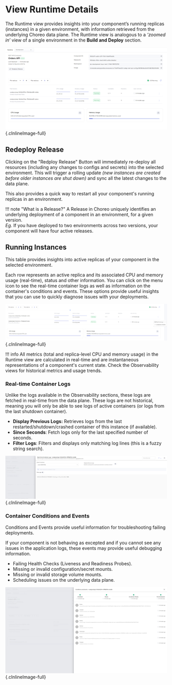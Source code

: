# View Runtime Details

The Runtime view provides insights into your component’s running replicas (instances) in a given environment, with information retrieved from the underlying Choreo data plane. 
The Runtime view is analogous to a *‘zoomed in’* view of a single environment in the **Build and Deploy** section.

![Runtime View](../../assets/img/deploy/devops/runtime/runtime-view.png){.cInlineImage-full}

## Redeploy Release

Clicking on the "Redploy Release" Button will immediately re-deploy all resources (including any changes to configs and secrets) into the selected environment. This will trigger a rolling update *(new instances are created before older instances are shut down)* and sync all the latest changes to the data plane. 

This also provides a quick way to restart all your component's running replicas in an environment.

!!! note "What is a Release?"
    A Release in Choreo uniquely identifies an underlying deployment of a component in an environment, for a given version.<br/>
    *Eg.* If you have deployed to two environments across two versions, your component will have four active releases.

## Running Instances

This table provides insights into active replicas of your component in the selected environment.

Each row represents an active replica and its associated CPU and memory usage (real-time), status and other information.
You can click on the menu icon to see the real-time container logs as well as information on the container's conditions and events. These options provide useful insights that you can use to quickly diagnose issues with your deployments. 

![Running Instances Table](../../assets/img/deploy/devops/runtime/running-instaces.png){.cInlineImage-full}

!!! info
    All metrics (total and replica-level CPU and memory usage) in the Runtime view are calculated in real-time and are instantaneous representations of a component's current state. 
    Check the Observability views for historical metrics and usage trends.

### Real-time Container Logs

Unlike the logs available in the Observability sections, these logs are fetched in real-time from the data plane. These logs are not historical, meaning you will only be able to see logs of active containers (or logs from the last shutdown container). 

- **Display Previous Logs:** Retrieves logs from the last restarted/shutdown/crashed container of this instance (if available).
- **Since Seconds**: Fetch logs only for the last specified number of seconds.  
- **Filter Logs**: Filters and displays only matching log lines (this is a fuzzy string search).

![Real-time container logs](../../assets/img/deploy/devops/runtime/realtime-container-logs.png){.cInlineImage-full}

### Container Conditions and Events

Conditions and Events provide useful information for troubleshooting failing deployments. 

If your component is not behaving as excepted and if you cannot see any issues in the application logs, these events may provide useful debugging information. 

- Failing Health Checks (Liveness and Readiness Probes).
- Missing or invalid configuration/secret mounts.
- Missing or invalid storage volume mounts.
- Scheduling issues on the underlying data plane.

![Container Conditions and Events](../../assets/img/deploy/devops/runtime/container-conditions-and-events.png){.cInlineImage-full}
